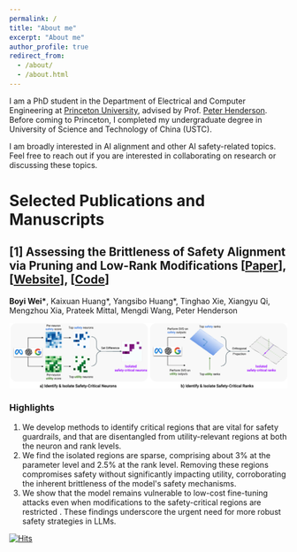 ```yaml
---
permalink: /
title: "About me"
excerpt: "About me"
author_profile: true
redirect_from: 
  - /about/
  - /about.html
---
```


I am a PhD student in the Department of Electrical and Computer Engineering at [Princeton University](https://www.princeton.edu/), advised by Prof. [Peter Henderson](https://www.peterhenderson.co/). Before coming to Princeton, I completed my undergraduate degree in University of Science and Technology of China (USTC).

I am broadly interested in AI alignment and other AI safety-related topics. Feel free to reach out if you are interested in collaborating on research or discussing these topics.


# Selected Publications and Manuscripts

## [1] Assessing the Brittleness of Safety Alignment via Pruning and Low-Rank Modifications [[Paper](https://arxiv.org/abs/2402.05162)], [[Website](https://boyiwei.com/alignment-attribution)], [[Code](https://github.com/boyiwei/alignment-attribution-code)] 

**Boyi Wei\***, Kaixuan Huang\*, Yangsibo Huang\*, Tinghao Xie, Xiangyu Qi, Mengzhou Xia, Prateek Mittal, Mengdi Wang, Peter Henderson

![image](images/alignment-attribution-main.png)

### Highlights
1. We develop methods to identify critical regions that are vital for safety guardrails, and that are disentangled from utility-relevant regions at both the neuron and rank levels.
2. We find the isolated regions are sparse, comprising about 3% at the parameter level and 2.5% at the rank level. Removing these regions compromises safety without significantly impacting utility, corroborating the inherent brittleness of the model's safety mechanisms.
3. We show that the model remains vulnerable to low-cost fine-tuning attacks even when modifications to the safety-critical regions are restricted . These findings underscore the urgent need for more robust safety strategies in LLMs.

[![Hits](https://hits.sh/boyiwei.com.svg?label=visitors)](https://hits.sh/boyiwei.com/)

<script type="text/javascript" id="clustrmaps" src="//clustrmaps.com/map_v2.js?d=BRxMw116OpLs6k-l68T-dUZhr9qyQwQX5v1e68CxQjI&cl=ffffff&w=a"></script>






